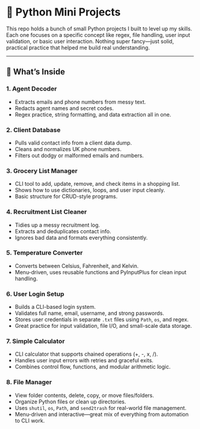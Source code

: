 # 🐍 Python Mini Projects

This repo holds a bunch of small Python projects I built to level up my skills. Each one focuses on a specific concept like regex, file handling, user input validation, or basic user interaction. Nothing super fancy—just solid, practical practice that helped me build real understanding.

---

## 🚀 What’s Inside

### 1. **Agent Decoder**
- Extracts emails and phone numbers from messy text.
- Redacts agent names and secret codes.
- Regex practice, string formatting, and data extraction all in one.

### 2. **Client Database**
- Pulls valid contact info from a client data dump.
- Cleans and normalizes UK phone numbers.
- Filters out dodgy or malformed emails and numbers.

### 3. **Grocery List Manager**
- CLI tool to add, update, remove, and check items in a shopping list.
- Shows how to use dictionaries, loops, and user input cleanly.
- Basic structure for CRUD-style programs.

### 4. **Recruitment List Cleaner**
- Tidies up a messy recruitment log.
- Extracts and deduplicates contact info.
- Ignores bad data and formats everything consistently.

### 5. **Temperature Converter**
- Converts between Celsius, Fahrenheit, and Kelvin.
- Menu-driven, uses reusable functions and PyInputPlus for clean input handling.

### 6. **User Login Setup**
- Builds a CLI-based login system.
- Validates full name, email, username, and strong passwords.
- Stores user credentials in separate `.txt` files using `Path`, `os`, and regex.
- Great practice for input validation, file I/O, and small-scale data storage.

### 7. **Simple Calculator**
- CLI calculator that supports chained operations (+, -, x, /).
- Handles user input errors with retries and graceful exits.
- Combines control flow, functions, and modular arithmetic logic.

### 8. **File Manager**
- View folder contents, delete, copy, or move files/folders.
- Organize Python files or clean up directories.
- Uses `shutil`, `os`, `Path`, and `send2trash` for real-world file management.
- Menu-driven and interactive—great mix of everything from automation to CLI work.
